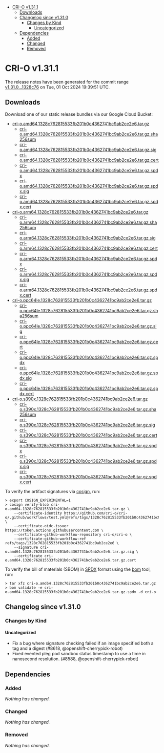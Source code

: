 - [CRI-O v1.31.1](#cri-o-v1311)
  - [Downloads](#downloads)
  - [Changelog since v1.31.0](#changelog-since-v1310)
    - [Changes by Kind](#changes-by-kind)
      - [Uncategorized](#uncategorized)
  - [Dependencies](#dependencies)
    - [Added](#added)
    - [Changed](#changed)
    - [Removed](#removed)

# CRI-O v1.31.1

The release notes have been generated for the commit range
[v1.31.0...1328c76](https://github.com/cri-o/cri-o/compare/v1.31.0...v1.31.1) on Tue, 01 Oct 2024 19:39:51 UTC.

## Downloads

Download one of our static release bundles via our Google Cloud Bucket:

- [cri-o.amd64.1328c762815533fb201b0c4362741bc9ab2ce2e6.tar.gz](https://storage.googleapis.com/cri-o/artifacts/cri-o.amd64.1328c762815533fb201b0c4362741bc9ab2ce2e6.tar.gz)
  - [cri-o.amd64.1328c762815533fb201b0c4362741bc9ab2ce2e6.tar.gz.sha256sum](https://storage.googleapis.com/cri-o/artifacts/cri-o.amd64.1328c762815533fb201b0c4362741bc9ab2ce2e6.tar.gz.sha256sum)
  - [cri-o.amd64.1328c762815533fb201b0c4362741bc9ab2ce2e6.tar.gz.sig](https://storage.googleapis.com/cri-o/artifacts/cri-o.amd64.1328c762815533fb201b0c4362741bc9ab2ce2e6.tar.gz.sig)
  - [cri-o.amd64.1328c762815533fb201b0c4362741bc9ab2ce2e6.tar.gz.cert](https://storage.googleapis.com/cri-o/artifacts/cri-o.amd64.1328c762815533fb201b0c4362741bc9ab2ce2e6.tar.gz.cert)
  - [cri-o.amd64.1328c762815533fb201b0c4362741bc9ab2ce2e6.tar.gz.spdx](https://storage.googleapis.com/cri-o/artifacts/cri-o.amd64.1328c762815533fb201b0c4362741bc9ab2ce2e6.tar.gz.spdx)
  - [cri-o.amd64.1328c762815533fb201b0c4362741bc9ab2ce2e6.tar.gz.spdx.sig](https://storage.googleapis.com/cri-o/artifacts/cri-o.amd64.1328c762815533fb201b0c4362741bc9ab2ce2e6.tar.gz.spdx.sig)
  - [cri-o.amd64.1328c762815533fb201b0c4362741bc9ab2ce2e6.tar.gz.spdx.cert](https://storage.googleapis.com/cri-o/artifacts/cri-o.amd64.1328c762815533fb201b0c4362741bc9ab2ce2e6.tar.gz.spdx.cert)
- [cri-o.arm64.1328c762815533fb201b0c4362741bc9ab2ce2e6.tar.gz](https://storage.googleapis.com/cri-o/artifacts/cri-o.arm64.1328c762815533fb201b0c4362741bc9ab2ce2e6.tar.gz)
  - [cri-o.arm64.1328c762815533fb201b0c4362741bc9ab2ce2e6.tar.gz.sha256sum](https://storage.googleapis.com/cri-o/artifacts/cri-o.arm64.1328c762815533fb201b0c4362741bc9ab2ce2e6.tar.gz.sha256sum)
  - [cri-o.arm64.1328c762815533fb201b0c4362741bc9ab2ce2e6.tar.gz.sig](https://storage.googleapis.com/cri-o/artifacts/cri-o.arm64.1328c762815533fb201b0c4362741bc9ab2ce2e6.tar.gz.sig)
  - [cri-o.arm64.1328c762815533fb201b0c4362741bc9ab2ce2e6.tar.gz.cert](https://storage.googleapis.com/cri-o/artifacts/cri-o.arm64.1328c762815533fb201b0c4362741bc9ab2ce2e6.tar.gz.cert)
  - [cri-o.arm64.1328c762815533fb201b0c4362741bc9ab2ce2e6.tar.gz.spdx](https://storage.googleapis.com/cri-o/artifacts/cri-o.arm64.1328c762815533fb201b0c4362741bc9ab2ce2e6.tar.gz.spdx)
  - [cri-o.arm64.1328c762815533fb201b0c4362741bc9ab2ce2e6.tar.gz.spdx.sig](https://storage.googleapis.com/cri-o/artifacts/cri-o.arm64.1328c762815533fb201b0c4362741bc9ab2ce2e6.tar.gz.spdx.sig)
  - [cri-o.arm64.1328c762815533fb201b0c4362741bc9ab2ce2e6.tar.gz.spdx.cert](https://storage.googleapis.com/cri-o/artifacts/cri-o.arm64.1328c762815533fb201b0c4362741bc9ab2ce2e6.tar.gz.spdx.cert)
- [cri-o.ppc64le.1328c762815533fb201b0c4362741bc9ab2ce2e6.tar.gz](https://storage.googleapis.com/cri-o/artifacts/cri-o.ppc64le.1328c762815533fb201b0c4362741bc9ab2ce2e6.tar.gz)
  - [cri-o.ppc64le.1328c762815533fb201b0c4362741bc9ab2ce2e6.tar.gz.sha256sum](https://storage.googleapis.com/cri-o/artifacts/cri-o.ppc64le.1328c762815533fb201b0c4362741bc9ab2ce2e6.tar.gz.sha256sum)
  - [cri-o.ppc64le.1328c762815533fb201b0c4362741bc9ab2ce2e6.tar.gz.sig](https://storage.googleapis.com/cri-o/artifacts/cri-o.ppc64le.1328c762815533fb201b0c4362741bc9ab2ce2e6.tar.gz.sig)
  - [cri-o.ppc64le.1328c762815533fb201b0c4362741bc9ab2ce2e6.tar.gz.cert](https://storage.googleapis.com/cri-o/artifacts/cri-o.ppc64le.1328c762815533fb201b0c4362741bc9ab2ce2e6.tar.gz.cert)
  - [cri-o.ppc64le.1328c762815533fb201b0c4362741bc9ab2ce2e6.tar.gz.spdx](https://storage.googleapis.com/cri-o/artifacts/cri-o.ppc64le.1328c762815533fb201b0c4362741bc9ab2ce2e6.tar.gz.spdx)
  - [cri-o.ppc64le.1328c762815533fb201b0c4362741bc9ab2ce2e6.tar.gz.spdx.sig](https://storage.googleapis.com/cri-o/artifacts/cri-o.ppc64le.1328c762815533fb201b0c4362741bc9ab2ce2e6.tar.gz.spdx.sig)
  - [cri-o.ppc64le.1328c762815533fb201b0c4362741bc9ab2ce2e6.tar.gz.spdx.cert](https://storage.googleapis.com/cri-o/artifacts/cri-o.ppc64le.1328c762815533fb201b0c4362741bc9ab2ce2e6.tar.gz.spdx.cert)
- [cri-o.s390x.1328c762815533fb201b0c4362741bc9ab2ce2e6.tar.gz](https://storage.googleapis.com/cri-o/artifacts/cri-o.s390x.1328c762815533fb201b0c4362741bc9ab2ce2e6.tar.gz)
  - [cri-o.s390x.1328c762815533fb201b0c4362741bc9ab2ce2e6.tar.gz.sha256sum](https://storage.googleapis.com/cri-o/artifacts/cri-o.s390x.1328c762815533fb201b0c4362741bc9ab2ce2e6.tar.gz.sha256sum)
  - [cri-o.s390x.1328c762815533fb201b0c4362741bc9ab2ce2e6.tar.gz.sig](https://storage.googleapis.com/cri-o/artifacts/cri-o.s390x.1328c762815533fb201b0c4362741bc9ab2ce2e6.tar.gz.sig)
  - [cri-o.s390x.1328c762815533fb201b0c4362741bc9ab2ce2e6.tar.gz.cert](https://storage.googleapis.com/cri-o/artifacts/cri-o.s390x.1328c762815533fb201b0c4362741bc9ab2ce2e6.tar.gz.cert)
  - [cri-o.s390x.1328c762815533fb201b0c4362741bc9ab2ce2e6.tar.gz.spdx](https://storage.googleapis.com/cri-o/artifacts/cri-o.s390x.1328c762815533fb201b0c4362741bc9ab2ce2e6.tar.gz.spdx)
  - [cri-o.s390x.1328c762815533fb201b0c4362741bc9ab2ce2e6.tar.gz.spdx.sig](https://storage.googleapis.com/cri-o/artifacts/cri-o.s390x.1328c762815533fb201b0c4362741bc9ab2ce2e6.tar.gz.spdx.sig)
  - [cri-o.s390x.1328c762815533fb201b0c4362741bc9ab2ce2e6.tar.gz.spdx.cert](https://storage.googleapis.com/cri-o/artifacts/cri-o.s390x.1328c762815533fb201b0c4362741bc9ab2ce2e6.tar.gz.spdx.cert)

To verify the artifact signatures via [cosign](https://github.com/sigstore/cosign), run:

```console
> export COSIGN_EXPERIMENTAL=1
> cosign verify-blob cri-o.amd64.1328c762815533fb201b0c4362741bc9ab2ce2e6.tar.gz \
    --certificate-identity https://github.com/cri-o/cri-o/.github/workflows/test.yml@refs/tags/1328c762815533fb201b0c4362741bc9ab2ce2e6 \
    --certificate-oidc-issuer https://token.actions.githubusercontent.com \
    --certificate-github-workflow-repository cri-o/cri-o \
    --certificate-github-workflow-ref refs/tags/1328c762815533fb201b0c4362741bc9ab2ce2e6 \
    --signature cri-o.amd64.1328c762815533fb201b0c4362741bc9ab2ce2e6.tar.gz.sig \
    --certificate cri-o.amd64.1328c762815533fb201b0c4362741bc9ab2ce2e6.tar.gz.cert
```

To verify the bill of materials (SBOM) in [SPDX](https://spdx.org) format using the [bom](https://sigs.k8s.io/bom) tool, run:

```console
> tar xfz cri-o.amd64.1328c762815533fb201b0c4362741bc9ab2ce2e6.tar.gz
> bom validate -e cri-o.amd64.1328c762815533fb201b0c4362741bc9ab2ce2e6.tar.gz.spdx -d cri-o
```

## Changelog since v1.31.0

### Changes by Kind

#### Uncategorized
 - Fix a bug where signature checking failed if an image specified both a tag and a digest (#8618, @openshift-cherrypick-robot)
 - Fixed evented pleg pod sandbox status timestamp to use a time in nanosecond resolution. (#8588, @openshift-cherrypick-robot)

## Dependencies

### Added
_Nothing has changed._

### Changed
_Nothing has changed._

### Removed
_Nothing has changed._
